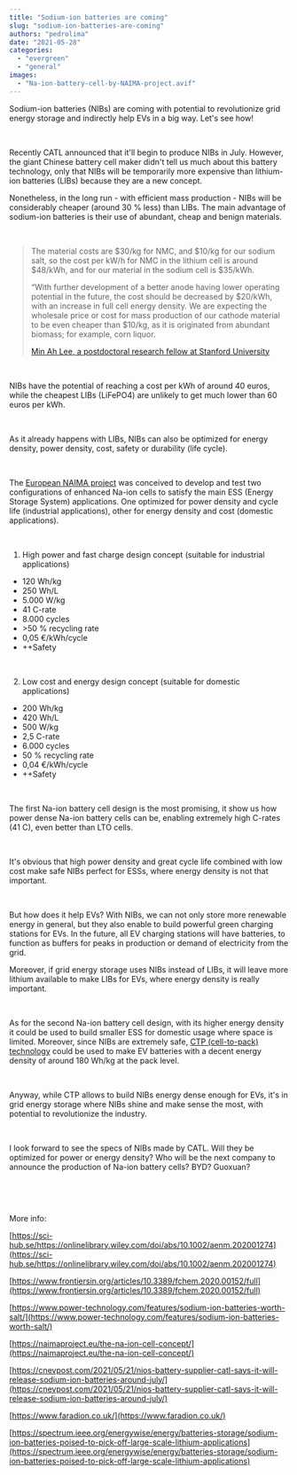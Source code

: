 ```yaml
---
title: "Sodium-ion batteries are coming"
slug: "sodium-ion-batteries-are-coming"
authors: "pedrolima"
date: "2021-05-28"
categories: 
  - "evergreen"
  - "general"
images: 
  - "Na-ion-battery-cell-by-NAIMA-project.avif"
---
```


Sodium-ion batteries (NIBs) are coming with potential to revolutionize grid energy storage and indirectly help EVs in a big way. Let's see how!

 

Recently CATL announced that it'll begin to produce NIBs in July. However, the giant Chinese battery cell maker didn't tell us much about this battery technology, only that NIBs will be temporarily more expensive than lithium-ion batteries (LIBs) because they are a new concept.

Nonetheless, in the long run - with efficient mass production - NIBs will be considerably cheaper (around 30 % less) than LIBs. The main advantage of sodium-ion batteries is their use of abundant, cheap and benign materials.

 

> The material costs are $30/kg for NMC, and $10/kg for our sodium salt, so the cost per kW/h for NMC in the lithium cell is around $48/kWh, and for our material in the sodium cell is $35/kWh.
> 
> “With further development of a better anode having lower operating potential in the future, the cost should be decreased by $20/kWh, with an increase in full cell energy density. We are expecting the wholesale price or cost for mass production of our cathode material to be even cheaper than $10/kg, as it is originated from abundant biomass; for example, corn liquor.
> 
> [Min Ah Lee, a postdoctoral research fellow at Stanford University](https://www.power-technology.com/features/sodium-ion-batteries-worth-salt/)

 

NIBs have the potential of reaching a cost per kWh of around 40 euros, while the cheapest LIBs (LiFePO4) are unlikely to get much lower than 60 euros per kWh.

 

As it already happens with LIBs, NIBs can also be optimized for energy density, power density, cost, safety or durability (life cycle).

 

The [European NAIMA project](https://naimaproject.eu/) was conceived to develop and test two configurations of enhanced Na-ion cells to satisfy the main ESS (Energy Storage System) applications. One optimized for power density and cycle life (industrial applications), other for energy density and cost (domestic applications).

 

1. High power and fast charge design concept (suitable for industrial applications)

- 120 Wh/kg
- 250 Wh/L
- 5.000 W/kg
- 41 C-rate
- 8.000 cycles
- \>50 % recycling rate
- 0,05 €/kWh/cycle
- ++Safety

 

2. Low cost and energy design concept (suitable for domestic applications)

- 200 Wh/kg
- 420 Wh/L
- 500 W/kg
- 2,5 C-rate
- 6.000 cycles
- 50 % recycling rate
- 0,04 €/kWh/cycle
- ++Safety

 

The first Na-ion battery cell design is the most promising, it show us how power dense Na-ion battery cells can be, enabling extremely high C-rates (41 C), even better than LTO cells.

 

It's obvious that high power density and great cycle life combined with low cost make safe NIBs perfect for ESSs, where energy density is not that important.

 

But how does it help EVs? With NIBs, we can not only store more renewable energy in general, but they also enable to build powerful green charging stations for EVs. In the future, all EV charging stations will have batteries, to function as buffers for peaks in production or demand of electricity from the grid.

Moreover, if grid energy storage uses NIBs instead of LIBs, it will leave more lithium available to make LIBs for EVs, where energy density is really important.

 

As for the second Na-ion battery cell design, with its higher energy density it could be used to build smaller ESS for domestic usage where space is limited. Moreover, since NIBs are extremely safe, [CTP (cell-to-pack) technology](/2020/04/12/simple-solution-for-safer-cheaper-more-energy-dense-batteries/) could be used to make EV batteries with a decent energy density of around 180 Wh/kg at the pack level.

 

Anyway, while CTP allows to build NIBs energy dense enough for EVs, it's in grid energy storage where NIBs shine and make sense the most, with potential to revolutionize the industry.

 

I look forward to see the specs of NIBs made by CATL. Will they be optimized for power or energy density? Who will be the next company to announce the production of Na-ion battery cells? BYD? Guoxuan?

 

 

More info:

[https://sci-hub.se/https://onlinelibrary.wiley.com/doi/abs/10.1002/aenm.202001274](https://sci-hub.se/https://onlinelibrary.wiley.com/doi/abs/10.1002/aenm.202001274)

[https://www.frontiersin.org/articles/10.3389/fchem.2020.00152/full](https://www.frontiersin.org/articles/10.3389/fchem.2020.00152/full)

[https://www.power-technology.com/features/sodium-ion-batteries-worth-salt/](https://www.power-technology.com/features/sodium-ion-batteries-worth-salt/)

[https://naimaproject.eu/the-na-ion-cell-concept/](https://naimaproject.eu/the-na-ion-cell-concept/)

[https://cnevpost.com/2021/05/21/nios-battery-supplier-catl-says-it-will-release-sodium-ion-batteries-around-july/](https://cnevpost.com/2021/05/21/nios-battery-supplier-catl-says-it-will-release-sodium-ion-batteries-around-july/)

[https://www.faradion.co.uk/](https://www.faradion.co.uk/)

[https://spectrum.ieee.org/energywise/energy/batteries-storage/sodium-ion-batteries-poised-to-pick-off-large-scale-lithium-applications](https://spectrum.ieee.org/energywise/energy/batteries-storage/sodium-ion-batteries-poised-to-pick-off-large-scale-lithium-applications)
